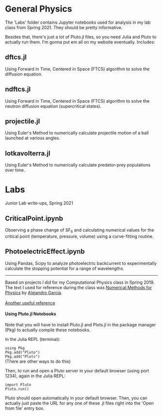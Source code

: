 # General Physics

The 'Labs' folder contains Jupyter notebooks used for analysis in my lab class from Spring 2021. They should be pretty informative.

Besides that, there's just a lot of Pluto.jl files, so you need Julia and Pluto to actually run them. I'm gonna put em all on my website eventually. Includes:

## dftcs.jl
Using Forward in Time, Centered in Space (FTCS) algorithm to solve the diffusion equation.

## ndftcs.jl
Using Forward in Time, Centered in Space (FTCS) algorithm to solve the neutron diffusion equation (supercritical states).

## projectile.jl
Using Euler's Method to numerically calculate projectile motion of a ball launched at various angles.

## lotkavolterra.jl
Using Euler's Method to numerically calculate predator-prey populations over time.

# Labs
Junior Lab write-ups, Spring 2021

## CriticalPoint.ipynb
Observing a phase change of SF<sub>6</sub> and calculating numerical values for the critical point (temperature, pressure, volume) using a curve-fitting routine.

## PhotoelectricEffect.ipynb
Using Pandas, Scipy to analyze photoelectric backcurrent to experimentally calculate the stopping potential for a range of wavelengths.

<hr>
Based on projects I did for my Computational Physics class in Spring 2019.
The text I used for reference during the class was <a href="https://github.com/AlejGarcia/NM4P">Numerical Methods for Physics</a> by <a href="http://www.algarcia.org/nummeth/Programs2E.html">Alejandro Garcia</a>.<br><br>
<a href="http://web.cecs.pdx.edu/~gerry/class/ME448/lecture/pdf/FTCS_slides.pdf">Another useful reference</a>

<h4>Using Pluto.jl Notebooks</h4>
Note that you will have to install Pluto.jl and Plots.jl in the package manager (Pkg) to actually compile these notebooks.

In the Julia REPL (terminal):

<code>using Pkg</code><br>
<code>Pkg.add("Pluto")</code><br>
<code>Pkg.add("Plots")</code><br>
(There are other ways to do this)

Then, to run and open a Pluto server in your default browser (using port 1234), again in the Julia REPL:

<code>import Pluto</code><br>
<code>Pluto.run()</code>

Pluto should open automatically in your default browser. Then, you can actually just paste the URL for any one of these .jl files right into the 'Open from file' entry box.
